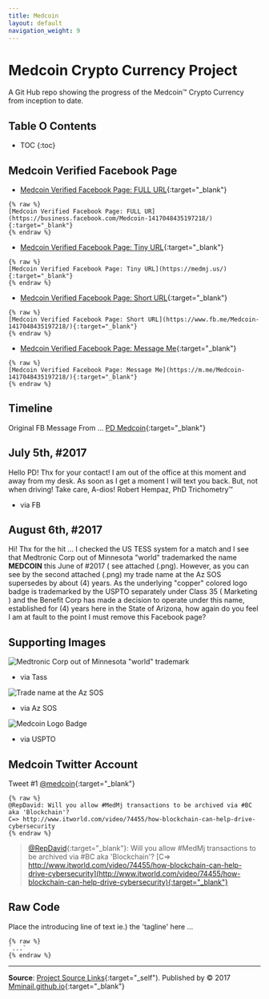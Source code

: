 ```yaml
---
title: Medcoin
layout: default
navigation_weight: 9
---
```

# Medcoin Crypto Currency Project

A Git Hub repo showing the progress of the Medcoin™ Crypto Currency from inception to date.

## Table O Contents

- TOC
{:toc}

## Medcoin Verified Facebook Page

- [Medcoin Verified Facebook Page: FULL URL](https://business.facebook.com/Medcoin-1417048435197218/){:target="_blank"}

```liquid
{% raw %}
[Medcoin Verified Facebook Page: FULL UR](https://business.facebook.com/Medcoin-1417048435197218/){:target="_blank"}
{% endraw %}
```

- [Medcoin Verified Facebook Page: Tiny URL](https://medmj.us/){:target="_blank"}

```liquid
{% raw %}
[Medcoin Verified Facebook Page: Tiny URL](https://medmj.us/){:target="_blank"}
{% endraw %}
```

- [Medcoin Verified Facebook Page: Short URL](https://www.fb.me/Medcoin-1417048435197218/){:target="_blank"}

```liquid
{% raw %}
[Medcoin Verified Facebook Page: Short URL](https://www.fb.me/Medcoin-1417048435197218/){:target="_blank"}
{% endraw %}
```

- [Medcoin Verified Facebook Page: Message Me](https://m.me/Medcoin-1417048435197218/){:target="_blank"}

```liquid
{% raw %}
[Medcoin Verified Facebook Page: Message Me](https://m.me/Medcoin-1417048435197218/){:target="_blank"}
{% endraw %}
```

## Timeline

Original FB Message From ... [PD Medcoin](https://www.facebook.com/pd.medcoin){:target="_blank"}

## July 5th, #2017

Hello PD! Thx for your contact! I am out of the office at this moment and away from my desk. As soon as I get a moment I will text you back. But, not when driving! Take care, A-dios! Robert Hempaz, PhD Trichometry™

- via FB

## August 6th, #2017

Hi! Thx for the hit ... I checked the US TESS system for a match and I see that Medtronic Corp out of Minnesota "world" trademarked the name **MEDCOIN** this June of #2017 ( see attached (.png). However, as you can see by the second attached (.png) my trade name at the Az SOS supersedes by about (4) years. As the underlying "copper" colored logo badge is trademarked by the USPTO separately under Class 35 ( Marketing ) and the Benefit Corp has made a decision to operate under this name, established for (4) years here in the State of Arizona, how again do you feel I am at fault to the point I must remove this Facebook page?

## Supporting Images

![Medtronic Corp out of Minnesota "world" trademark](../assets/img/Canna-Solar-32-Panel-Array-8-x-4-w-dual-axis-tracking-640-x-480-px.png)

- via Tass

![Trade name at the Az SOS](../assets/img/Canna-Solar-32-Panel-Array-8-x-4-w-dual-axis-tracking-640-x-480-px.png)

- via Az SOS

![Medcoin Logo Badge](../assets/img/Canna-Solar-32-Panel-Array-8-x-4-w-dual-axis-tracking-640-x-480-px.png)

- via USPTO

## Medcoin Twitter Account

Tweet #1 [@medcoin](https://www.twitter.com/medcoin){:target="_blank"}

```liquid
{% raw %}
@RepDavid: Will you allow #MedMj transactions to be archived via #BC aka 'Blockchain'?
C=> http://www.itworld.com/video/74455/how-blockchain-can-help-drive-cybersecurity
{% endraw %}
```

> [@RepDavid](https://www.twitter.com/RepDavid){:target="_blank"}: Will you allow #MedMj transactions to be archived via #BC aka 'Blockchain'?
> [C=> http://www.itworld.com/video/74455/how-blockchain-can-help-drive-cybersecurity](http://www.itworld.com/video/74455/how-blockchain-can-help-drive-cybersecurity){:target="_blank"}

## Raw Code

Place the introducing line of text ie.) the 'tagline' here ...

```liquid
{% raw %}
`...`
{% endraw %}
```

***

**Source**: [Project Source Links](https://rwebaz.github.io/Medcoin-Currency-Project/pages/Source-Links.html){:target="_self"). Published by © 2017 [Mminail.github.io](https://mminail.github.io/){:target="_blank"}